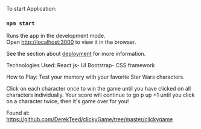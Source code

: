 To start Application:
### `npm start`

Runs the app in the development mode.<br>
Open [http://localhost:3000](http://localhost:3000) to view it in the browser.

See the section about [deployment](https://facebook.github.io/create-react-app/docs/deployment) for more information.

Technologies Used:
React.js- UI
Bootstrap- CSS framework


How to Play:
Test your memory with your favorite Star Wars characters.

Click on each character once to win the game until you have clicked on all characters individually. Your score will continue
to go p up +1 until you click on a character twice, then it's game over for you!

Found at:
https://github.com/DerekTeed/clickyGame/tree/master/clickygame
